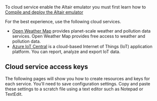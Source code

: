 To cloud service enable the Altair emulator you must first learn how to [Compile and deploy the Altair emulator](../Compile-and-deploy/01-Install-developer-tools.md)

For the best experience, use the following cloud services.

- [Open Weather Map](https://openweathermap.org/) provides planet-scale weather and pollution data services. Open Weather Map provides free access to weather and pollution data.
- [Azure IoT Central](https://azure.microsoft.com/services/iot-central?azure-portal=true) is a cloud-based Internet of Things (IoT) application platform. You can report, analyze and export IoT data.

## Cloud service access keys

The following pages will show you how to create resources and keys for each service. You'll need to save configuration settings. Copy and paste these settings to a scratch file using a text editor such as Notepad or TextEdit.
